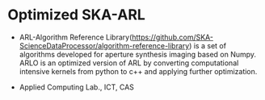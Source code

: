 # Optimized SKA-ARL

- ARL-Algorithm Reference Library(https://github.com/SKA-ScienceDataProcessor/algorithm-reference-library)
is a set of algorithms developed for aperture 
synthesis imaging based on Numpy. ARLO is an optimized version of ARL by 
converting computational intensive kernels from python to c++ and applying 
further optimization.

- Applied Computing Lab., ICT, CAS 
